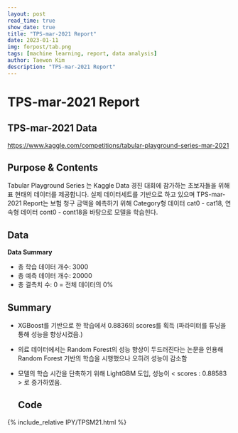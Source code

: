 ```yaml
---
layout: post
read_time: true
show_date: true
title: "TPS-mar-2021 Report"
date: 2023-01-11
img: forpost/tab.png
tags: [machine learning, report, data analysis]
author: Taewon Kim
description: "TPS-mar-2021 Report"
---
```


# TPS-mar-2021 Report

## TPS-mar-2021 Data
https://www.kaggle.com/competitions/tabular-playground-series-mar-2021

## Purpose & Contents
Tabular Playground Series 는 Kaggle Data 경진 대회에 참가하는 초보자들을 위해 표 현태의 데이터를 제공합니다. 실제 데이터세트를 기반으로 하고 있으며 TPS-mar-2021 Report는 보험 청구 금액을 예측하기 위해 Category형 데이터 cat0 - cat18, 연속형 데이터 cont0 - cont18을 바탕으로 모델을 학습힌다. 
## Data 


**Data Summary**
* 총 학습 데이터 개수:  3000
* 총 예측 데이터 개수: 20000
* 총 결측치 수: 0 = 전체 데이터의 0%

## Summary

* XGBoost를 기반으로 한 학습에서 0.8836의 scores를 획득 (파라미터를 튜닝을 통해 성능을 향상시켰음.)
* 의료 데이터에서는 Random Forest의 성능 향상이 두드러진다는 논문을 인용해 Random Forest 기반의 학습을 시행했으나 오히려 성능이 감소함
* 모델의 학습 시간을 단축하기 위해 LightGBM 도입, 성능이 < scores : 0.88583 > 로 증가하였음.


  ## Code

{% include_relative IPY/TPSM21.html %}
